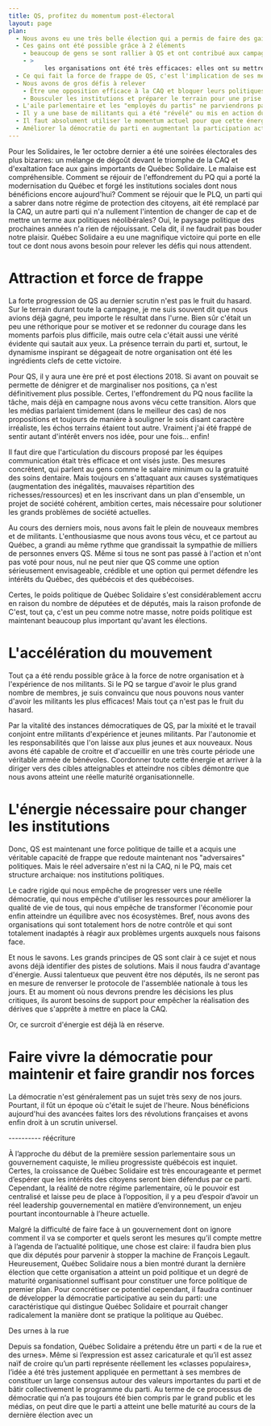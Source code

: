 ```yaml
---
title: QS, profitez du momentum post-électoral
layout: page
plan:
  - Nous avons eu une très belle élection qui a permis de faire des gains importants
  - Ces gains ont été possible grâce à 2 éléments
    - beaucoup de gens se sont rallier à QS et ont contribué aux campagnes terrains
    - >
		  les organisations ont été très efficaces: elles ont su mettre les efforts aux bons endroits, intégrer les nouveaux militants et profiter du travail des nouveaux membres/militants
  - Ce qui fait la force de frappe de QS, c'est l'implication de ses membres et l'expérience qu'ils ont acquis depuis 2006
  - Nous avons de gros défis à relever
    - Être une opposition efficace à la CAQ et bloquer leurs politiques
    - Bousculer les institutions et préparer le terrain pour une prise de pouvoir de QS en 2022
  - L'aile parlementaire et les "employés du partis" ne parviendrons pas à faire ça tout seul
  - Il y a une base de militants qui a été "révélé" ou mis en action durant les élections + une vague de sympathie envers QS
  - Il faut absolument utiliser le momentum actuel pour que cette énergie ne se dissipe
  - Améliorer la démocratie du parti en augmentant la participation active des membres et en développant les instances régionalements serait une façon de faire intéressante
---
```


Pour les Solidaires, le 1er octobre dernier a été une soirées électorales des plus bizarres: un mélange de dégoût devant le triomphe de la CAQ et d'exaltation face aux gains importants de Québec Solidaire. Le malaise est compréhensible. Comment se réjouir de l'effondrement du PQ qui a porté la modernisation du Québec et forgé les institutions sociales dont nous bénéficions encore aujourd'hui? Comment se réjouir que le PLQ, un parti qui a sabrer dans notre régime de protection des citoyens, ait été remplacé par la CAQ, un autre parti qui n'a nullement l'intention de changer de cap et de mettre un terme aux politiques néolibérales?  Oui, le paysage politique des prochaines années n'a rien de réjouissant. Cela dit, il ne faudrait pas bouder notre plaisir. Québec Solidaire a eu une magnifique victoire qui porte en elle tout ce dont nous avons besoin pour relever les défis qui nous attendent.


# Attraction et force de frappe

La forte progression de QS au dernier scrutin n'est pas le fruit du hasard. Sur le terrain durant toute la campagne, je me suis souvent dit que nous avions déjà gagné, peu importe le résultat dans l'urne. Bien sûr c'était un peu une réthorique pour se motiver et se redonner du courage dans les moments parfois plus difficile, mais outre cela c'était aussi une vérité évidente qui sautait aux yeux. La présence terrain du parti et, surtout, le dynamisme inspirant se dégageait de notre organisation ont été les ingrédients clefs de cette victoire.

Pour QS, il y aura une ère pré et post élections 2018. Si avant on pouvait se permette de dénigrer et de marginaliser nos positions, ça n'est définitivement plus possible. Certes, l'effondrement du PQ nous facilite la tâche, mais déjà en campagne nous avons vécu cette transition. Alors que les médias parlaient timidement (dans le meilleur des cas) de nos propositions et toujours de manière à souligner le sois disant caractère irréaliste, les échos terrains étaient tout autre. Vraiment j'ai été frappé de sentir autant d'intérêt envers nos idée, pour une fois... enfin!

Il faut dire que l'articulation du discours proposé par les équipes communication était très efficace et ont visés juste. Des mesures concrètent, qui parlent au gens comme le salaire minimum ou la gratuité des soins dentaire. Mais toujours en s'attaquant aux causes systématiques (augmentation des inégalités, mauvaises répartition des richesses/ressources) et en les inscrivant dans un plan d'ensemble, un projet de société cohérent, ambition certes, mais nécessaire pour solutioner les grands problèmes de société actuelles.



Au cours des derniers mois, nous avons fait le plein de nouveaux membres et de militants. L'enthousiasme que nous avons tous vécu, et ce partout au Québec, a grandi au même rythme que grandissait la sympathie de milliers de personnes envers QS. Même si tous ne sont pas passé à l'action et n'ont pas voté pour nous, nul ne peut nier que QS comme une option sérieusement envisageable, crédible et une option qui permet défendre les intérêts du Québec, des québécois et des québécoises.

Certes, le poids politique de Québec Solidaire s'est considérablement accru en raison du nombre de députées et de députés, mais la raison profonde de C'est, tout ça, c'est un peu comme notre masse, notre poids politique est maintenant beaucoup plus important qu'avant les élections.

# L'accélération du mouvement

Tout ça a été rendu possible grâce à la force de notre organisation et à l'expérience de nos militants. Si le PQ se targue d'avoir le plus grand nombre de membres, je suis convaincu que nous pouvons nous vanter d'avoir les militants les plus efficaces! Mais tout ça n'est pas le fruit du hasard.

Par la vitalité des instances démocratiques de QS, par la mixité et le travail conjoint entre militants d'expérience et jeunes militants. Par l'autonomie et les responsabilités que l'on laisse aux plus jeunes et aux nouveaux. Nous avons été capable de croitre et d'accueillir en une très courte période une véritable armée de bénévoles. Coordonner toute cette énergie et arriver à la diriger vers des cibles atteignables et atteindre nos cibles démontre que nous avons atteint une réelle maturité organisationnelle.


# L'énergie nécessaire pour changer les institutions

Donc, QS est maintenant une force politique de taille et a acquis une véritable capacité de frappe que redoute maintenant nos "adversaires" politiques. Mais le réel adversaire n'est ni la CAQ, ni le PQ, mais cet structure archaique: nos institutions politiques.

Le cadre rigide qui nous empêche de progresser vers une réelle démocratie, qui nous empêche d'utiliser les ressources pour améliorer la qualité de vie de tous, qui nous empêche de transformer l'économie pour enfin atteindre un équilibre avec nos écosystèmes. Bref, nous avons des organisations qui sont totalement hors de notre contrôle et qui sont totalement inadaptés à réagir aux problèmes urgents auxquels nous faisons face.

Et nous le savons. Les grands principes de QS sont clair à ce sujet et nous avons déjà identifier des pistes de solutions. Mais il nous faudra d'avantage d'énergie. Aussi talentueux que peuvent être nos députés, ils ne seront pas en mesure de renverser le protocole de l'assemblée nationale à tous les jours. Et au moment où nous devrons prendre les décisions les plus critiques, ils auront besoins de support pour empêcher la réalisation des dérives que s'apprête à mettre en place la CAQ.

Or, ce surcroit d'énergie est déjà là en réserve.

# Faire vivre la démocratie pour maintenir et faire grandir nos forces

La démocratie n'est généralement pas un sujet très sexy de nos jours. Pourtant, il fût un époque où c'était le sujet de l'heure. Nous bénéficions aujourd'hui des avancées faites lors des révolutions françaises et avons enfin droit à un scrutin universel.  



---------- réécriture

À l’approche du début de la première session parlementaire sous un gouvernement caquiste, le milieu progressiste québécois est inquiet. Certes, la croissance de Québec Solidaire est très encourageante et permet d’espérer que les intérêts des citoyens seront bien défendus par ce parti. Cependant, la réalité de notre régime parlementaire, où le pouvoir est centralisé et laisse peu de place à l’opposition, il y a peu d’espoir d’avoir un réel leadership gouvernemental en matière d’environnement, un enjeu pourtant incontournable à l’heure actuelle.

Malgré la difficulté de faire face à un gouvernement dont on ignore comment il va se comporter et quels seront les mesures qu’il compte mettre à l’agenda de l’actualité politique, une chose est claire: il faudra bien plus que dix députés pour parvenir à stopper la machine de François Legault. Heureusement, Québec Solidaire nous a bien montré durant la dernière élection que cette organisation a atteint un poid politique et un degré de maturité organisationnel suffisant pour constituer une force politique de premier plan. Pour concrétiser ce potentiel cependant, il faudra continuer de développer la démocratie participative au sein du parti: une caractéristique qui distingue Québec Solidaire et pourrait changer radicalement la manière dont se pratique la politique au Québec.

Des urnes à la rue

Depuis sa fondation, Québec Solidaire a prétendu être un parti « de la rue et des urnes». Même si l’expression est assez caricaturale et qu’il est assez naïf de croire qu’un parti représente réellement les «classes populaires», l’idée a été très justement appliquée en permettant à ses membres de constituer un large consensus autour des valeurs importantes du parti et de bâtir collectivement le programme du parti. 
Au terme de ce processus de démocratie qui n’a pas toujours été bien compris par le grand public et les médias, on peut dire que le parti a atteint une belle maturité au cours de la dernière élection avec un

 
